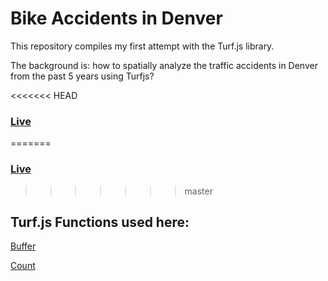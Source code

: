 # Bike Accidents in Denver

This repository compiles my first attempt with the Turf.js library. 

The background is: how to spatially analyze the traffic accidents in Denver from the past 5 years using Turfjs? 

<<<<<<< HEAD
### [Live](https://rawgit.com/Ricardo-C-Oliveira/bike-accidents-denver/master/main.html)
=======
### [Live](http://ricardo-c-oliveira.github.io/bike-accidents-denver/)
>>>>>>> master

## Turf.js Functions used here:

[Buffer](https://github.com/Turfjs/turf-buffer)

[Count](https://github.com/Turfjs/turf-count)


